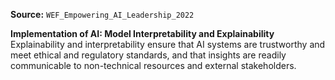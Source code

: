 **Source:** `WEF_Empowering_AI_Leadership_2022`

**Implementation of AI: Model Interpretability and Explainability**
Explainability and interpretability ensure that AI systems are trustworthy and meet ethical and regulatory standards, and that insights are readily communicable to non-technical resources and external stakeholders.
